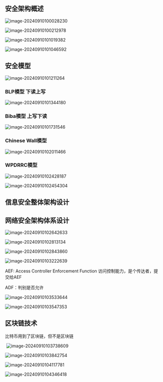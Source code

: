 ## 安全架构概述

![image-20240910100028230](./assets/image-20240910100028230.png)

![image-20240910100212978](./assets/image-20240910100212978.png)

![image-20240910101019382](./assets/image-20240910101019382.png)

![image-20240910101046592](./assets/image-20240910101046592.png)





## 安全模型

![image-20240910101211264](./assets/image-20240910101211264.png)

### BLP模型  下读上写

![image-20240910101344180](./assets/image-20240910101344180.png)

### Biba模型  上写下读

![image-20240910101731546](./assets/image-20240910101731546.png)



### Chinese Wall模型

![image-20240910102011466](./assets/image-20240910102011466.png)

### WPDRRC模型

![image-20240910102428187](./assets/image-20240910102428187.png)

![image-20240910102454304](./assets/image-20240910102454304.png)

## 信息安全整体架构设计

## 网络安全架构体系设计

![image-20240910102642633](./assets/image-20240910102642633.png)



![image-20240910102813134](./assets/image-20240910102813134.png)



![image-20240910102843860](./assets/image-20240910102843860.png)

![image-20240910103222639](./assets/image-20240910103222639.png)



AEF: Access Controller Enforcement Function 访问控制能力，是个传达者，提交给AEF

ADF：判别是否允许

![image-20240910103533644](./assets/image-20240910103533644.png)



![image-20240910103547353](./assets/image-20240910103547353.png)



## 区块链技术

比特币用到了区块链，但不是区块链

​	![image-20240910103738609](./assets/image-20240910103738609.png)

![image-20240910103842754](./assets/image-20240910103842754.png)

![image-20240910104117781](./assets/image-20240910104117781.png)

![image-20240910104346418](./assets/image-20240910104346418.png)